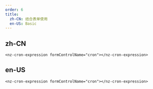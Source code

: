 ```yaml
---
order: 6
title:
  zh-CN: 结合表单使用
  en-US: Basic
---
```


## zh-CN

`<nz-cron-expression formControlName="cron"></nz-cron-expression>`

## en-US

`<nz-cron-expression formControlName="cron"></nz-cron-expression>`
